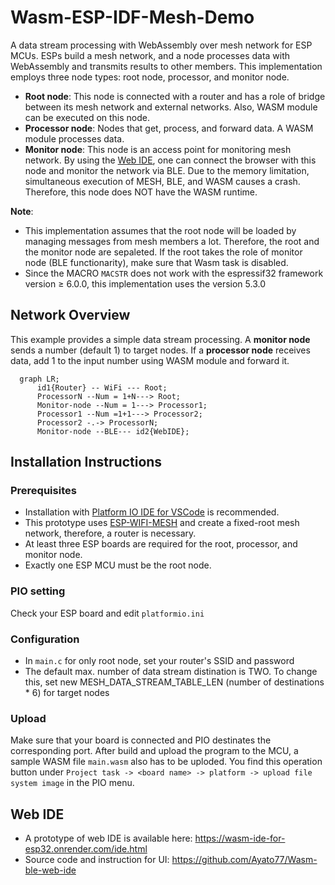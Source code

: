 # Wasm-ESP-IDF-Mesh-Demo
A data stream processing with WebAssembly over mesh network for ESP MCUs. ESPs build a mesh network, and a node processes data with WebAssembly and transmits results to other members. This implementation employs three node types: root node, processor, and monitor node.
- **Root node**: This node is connected with a router and has a role of bridge between its mesh network and external networks. Also, WASM module can be executed on this node.
- **Processor node**: Nodes that get, process, and forward data. A WASM module processes data.
- **Monitor node**: This node is an access point for monitoring mesh network. By using the [Web IDE](https://wasm-ide-for-esp32.onrender.com/ide.html), one can connect the browser with this node and monitor the network via BLE. Due to the memory limitation, simultaneous execution of MESH, BLE, and WASM causes a crash. Therefore, this node does NOT have the WASM runtime.

**Note**: 
- This implementation assumes that the root node will be loaded by managing messages from mesh members a lot. Therefore, the root and the monitor node are sepaleted. If the root takes the role of monitor node (BLE functionarity), make sure that Wasm task is disabled.
- Since the MACRO ```MACSTR``` does not work with the espressif32 framework version $\geq$ 6.0.0, this implementation uses the version 5.3.0


## Network Overview
This example provides a simple data stream processing. A **monitor node** sends a number (default 1) to target nodes. If a **processor node** receives data, add 1 to the input number using WASM module and forward it. 
```mermaid
  graph LR;
      id1{Router} -- WiFi --- Root;
      ProcessorN --Num = 1+N---> Root;
      Monitor-node --Num = 1---> Processor1;
      Processor1 --Num =1+1---> Processor2;
      Processor2 -.-> ProcessorN;
      Monitor-node --BLE--- id2{WebIDE};
```
## Installation Instructions
### Prerequisites
- Installation with [Platform IO IDE for VSCode](https://docs.platformio.org/en/stable/integration/ide/vscode.html) is recommended. 
- This prototype uses [ESP-WIFI-MESH](https://docs.espressif.com/projects/esp-idf/en/stable/esp32/api-guides/esp-wifi-mesh.html) and create a fixed-root mesh network, therefore, a router is necessary. 
- At least three ESP boards are required for the root, processor, and monitor node.
- Exactly one ESP MCU must be the root node.

### PIO setting
Check your ESP board and edit `platformio.ini`

### Configuration
- In `main.c` for only root node, set your router's SSID and password
- The default max. number of data stream distination is TWO. To change this, set new MESH_DATA_STREAM_TABLE_LEN (number of destinations * 6) for target nodes

### Upload
Make sure that your board is connected and PIO destinates the corresponding port. After build and upload the program to the MCU, a sample WASM file `main.wasm` also has to be uploded. You find this operation button under `Project task -> <board name> -> platform -> upload file system image` in the PIO menu.

## Web IDE
- A prototype of web IDE is available here: https://wasm-ide-for-esp32.onrender.com/ide.html
- Source code and instruction for UI: https://github.com/Ayato77/Wasm-ble-web-ide
